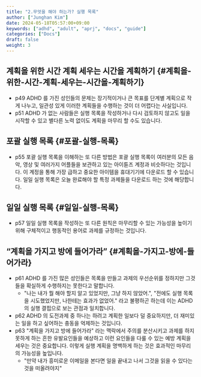 ```yaml
---
title: "2.무엇을 해야 하는가? 실행 목록"
author: ["Junghan Kim"]
date: 2024-05-18T05:57:00+09:00
keywords: ["adhd", "adult", "aprj", "docs", "guide"]
categories: ["Docs"]
draft: false
weight: 3
---
```


<!--more-->


## 계획을 위한 시간 계획 세우는 시간을 계획하기 {#계획을-위한-시간-계획-세우는-시간을-계획하기}

-   p49 ADHD 를 가진 성인들의 문제는 장기적이거나 큰 목표를 단계별 계획으로 작게 나누고, 일관성 있게 이러한 계획들을 수행하는 것이 더 어렵다는 사실입니다.
-   p51 ADHD 가 없는 사람들은 실행 목록을 작성하거나 다시 검토하지 않고도 일을 시작할 수 있고 별다른 노력 없이도 계획을 마무리 할 수도 있습니다.


## 포괄 실행 목록 {#포괄-실행-목록}

-   p55 포괄 실행 목록을 이해하는 또 다른 방법은 포괄 실행 목록이 여러분의 모든 음악, 영상 및 여러가지 어플들을 보관하고 있는 아이튠즈 계정과 비슷하다는 것입니다. 이 계정을 통해 가장 급하고 중요한 아이템을 휴대기기에 다운로드 할 수 있습니다. 일일 실행 목록은 오늘 완료해야 할 특정 과제들을 다운로드 하는 것에 해당합니다.


## 일일 실행 목록 {#일일-실행-목록}

-   p57 일일 실행 목록을 작성하는 또 다른 원칙은 마무리할 수 있는 가능성을 높이기 위해 구체적이고 행동적인 용어로 과제를 규정하는 것입니다.


## “계획을 가지고 방에 들어가라” {#계획을-가지고-방에-들어가라}

-   p61 ADHD 를 가진 많은 성인들은 목록을 만들고 과제의 우선순위를 정하지만 그것들을 확실하게 수행하지는 못한다고 말합니다.
    -   "나는 내가 뭘 해야 할지 알고 있었지만, 그냥 하지 않았어.", "전에도 실행 목록을 시도했었지만, 나한테는 효과가 없었어." 라고 불평하곤 하는데 이는 ADHD 의 실행 결핍으로 보는 관점과 일치합니다.
-   p62 ADHD 의 도전과제 중 하나는 하려고 계획한 일보다 덜 중요하지만, 더 재미있는 일을 하고 싶어하는 충동을 억제하는 것입니다.
-   p63 "계획을 가지고 방에 들어가라" 라는 맥락에서 주의를 분산시키고 과제를 하지 못하게 하는 흔한 유발요인들을 예상하고 이런 요인들을 다룰 수 있는 예방 계획을 세우는 것은 중요합니다. 이렇게 실행 계획을 명백하게 하는 것은 효과적인 마무리의 가능성을 높입니다.
    -   "만약 내가 흥미로운 이메일을 본다면 일을 끝내고 나서 그것을 읽을 수 있다는 것을 떠올려야지"
